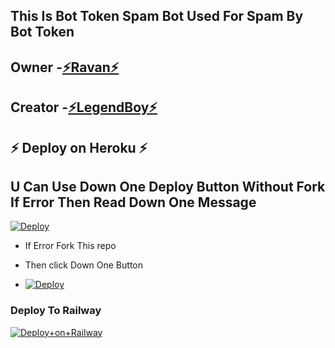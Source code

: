 ## This Is Bot Token Spam Bot Used For Spam By Bot Token 

## Owner -[⚡Ravan⚡](https://t.me/w2h_ravan)
## Creator -[⚡LegendBoy⚡](https://t.me/The_LegendBoy)

## ⚡ Deploy on Heroku ⚡

## U Can Use Down One Deploy Button Without Fork If Error Then Read Down One Message 

[![Deploy](https://www.herokucdn.com/deploy/button.svg)](https://heroku.com/deploy?template=https://github.com/LEGENDBOYOP/BOTTOKENSPAM.git)

- If Error Fork This repo

- Then click Down One Button 

- [![Deploy](https://telegra.ph/file/1ded5ead2f8cc5828897a.jpg)](https://heroku.com/deploy/)

### Deploy To Railway

[![Deploy+on+Railway](https://railway.app/button.svg)](https://railway.app/new/template?template=https://github.com/ChutiyaXpRo/BOTTOKENSPAM&envs=API_ID,API_HASH,BOT_TOKEN,BOT_TOKEN2,BOT_TOKEN3,BOT_TOKEN4,BOT_TOKEN5,BOT_TOKEN6,BOT_TOKEN7,BOT_TOKEN8,BOT_TOKEN9,BOT_TOKEN10,SUDO_USERS,YOUR_NAME,HEROKU_API_KEY,HEROKU_APP_NAME)

